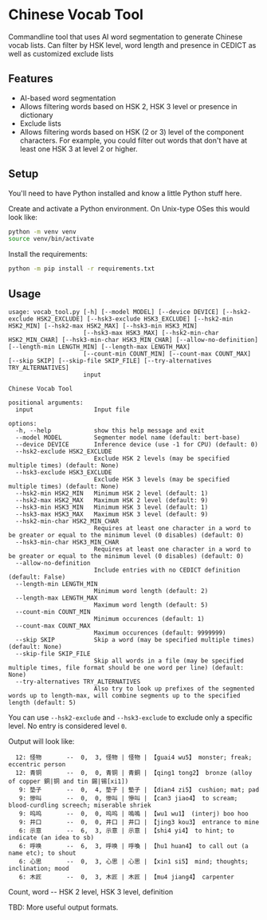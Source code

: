 # Chinese Vocab Tool
Commandline tool that uses AI word segmentation to generate Chinese vocab lists. Can filter by HSK level, word length and presence in CEDICT as well as customized exclude lists

## Features

- AI-based word segmentation
- Allows filtering words based on HSK 2, HSK 3 level or presence in dictionary
- Exclude lists
- Allows filtering words based on HSK (2 or 3) level of the component characters. For example, you could filter out words that don't have at least one HSK 3 at level 2 or higher.

## Setup

You'll need to have Python installed and know a little Python stuff here.

Create and activate a Python environment. On Unix-type OSes this would look like:

```sh
python -m venv venv
source venv/bin/activate
```

Install the requirements:

```sh
python -m pip install -r requirements.txt
```

## Usage

```plaintext
usage: vocab_tool.py [-h] [--model MODEL] [--device DEVICE] [--hsk2-exclude HSK2_EXCLUDE] [--hsk3-exclude HSK3_EXCLUDE] [--hsk2-min HSK2_MIN] [--hsk2-max HSK2_MAX] [--hsk3-min HSK3_MIN]
                     [--hsk3-max HSK3_MAX] [--hsk2-min-char HSK2_MIN_CHAR] [--hsk3-min-char HSK3_MIN_CHAR] [--allow-no-definition] [--length-min LENGTH_MIN] [--length-max LENGTH_MAX]
                     [--count-min COUNT_MIN] [--count-max COUNT_MAX] [--skip SKIP] [--skip-file SKIP_FILE] [--try-alternatives TRY_ALTERNATIVES]
                     input

Chinese Vocab Tool

positional arguments:
  input                 Input file

options:
  -h, --help            show this help message and exit
  --model MODEL         Segmenter model name (default: bert-base)
  --device DEVICE       Inference device (use -1 for CPU) (default: 0)
  --hsk2-exclude HSK2_EXCLUDE
                        Exclude HSK 2 levels (may be specified multiple times) (default: None)
  --hsk3-exclude HSK3_EXCLUDE
                        Exclude HSK 3 levels (may be specified multiple times) (default: None)
  --hsk2-min HSK2_MIN   Minimum HSK 2 level (default: 1)
  --hsk2-max HSK2_MAX   Maximum HSK 2 level (default: 9)
  --hsk3-min HSK3_MIN   Minimum HSK 3 level (default: 1)
  --hsk3-max HSK3_MAX   Maximum HSK 3 level (default: 9)
  --hsk2-min-char HSK2_MIN_CHAR
                        Requires at least one character in a word to be greater or equal to the minimum level (0 disables) (default: 0)
  --hsk3-min-char HSK3_MIN_CHAR
                        Requires at least one character in a word to be greater or equal to the minimum level (0 disables) (default: 0)
  --allow-no-definition
                        Include entries with no CEDICT definition (default: False)
  --length-min LENGTH_MIN
                        Minimum word length (default: 2)
  --length-max LENGTH_MAX
                        Maximum word length (default: 5)
  --count-min COUNT_MIN
                        Minimum occurences (default: 1)
  --count-max COUNT_MAX
                        Maximum occurences (default: 9999999)
  --skip SKIP           Skip a word (may be specified multiple times) (default: None)
  --skip-file SKIP_FILE
                        Skip all words in a file (may be specified multiple times, file format should be one word per line) (default: None)
  --try-alternatives TRY_ALTERNATIVES
                        Also try to look up prefixes of the segmented words up to length-max, will combine segments up to the specified length (default: 5)
```

You can use `--hsk2-exclude` and `--hsk3-exclude` to exclude only a specific level. No entry is considered level `0`.

Output will look like:

```plaintext
  12: 怪物       --  0,  3, 怪物 | 怪物 | 【guai4 wu5】 monster; freak; eccentric person
  12: 青铜       --  0,  0, 青铜 | 青銅 | 【qing1 tong2】 bronze (alloy of copper 銅|铜 and tin 錫|锡[xi1])
   9: 垫子       --  0,  4, 垫子 | 墊子 | 【dian4 zi5】 cushion; mat; pad
   9: 惨叫       --  0,  0, 惨叫 | 慘叫 | 【can3 jiao4】 to scream; blood-curdling screech; miserable shriek
   9: 呜呜       --  0,  0, 呜呜 | 嗚嗚 | 【wu1 wu1】 (interj) boo hoo
   9: 井口       --  0,  0, 井口 | 井口 | 【jing3 kou3】 entrance to mine
   6: 示意       --  6,  3, 示意 | 示意 | 【shi4 yi4】 to hint; to indicate (an idea to sb)
   6: 呼唤       --  6,  3, 呼唤 | 呼喚 | 【hu1 huan4】 to call out (a name etc); to shout
   6: 心思       --  0,  3, 心思 | 心思 | 【xin1 si5】 mind; thoughts; inclination; mood
   6: 木匠       --  0,  3, 木匠 | 木匠 | 【mu4 jiang4】 carpenter
```

Count, word -- HSK 2 level, HSK 3 level, definition

TBD: More useful output formats.
